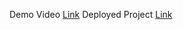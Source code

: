 Demo Video [Link](https://drive.google.com/file/d/12Ku9UVUSZsPhm_f8-7ioybBAK3Enx8s3/view?usp=sharing)
Deployed Project [Link](http://169.51.207.74:30051/) 
